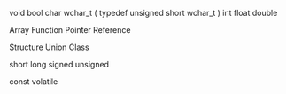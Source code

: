 <!-- Fundamental Data Types( 7 ) -->

void
bool
char
wchar_t ( typedef unsigned short wchar_t )
int
float
double

<!-- Derived Data Types( 4 ) -->

Array
Function
Pointer
Reference

<!-- User Defined Data Types( 3) -->

Structure
Union
Class


<!-- Type Modifiers -->

short
long
signed
unsigned

<!-- Type Qualifiers -->

const
volatile